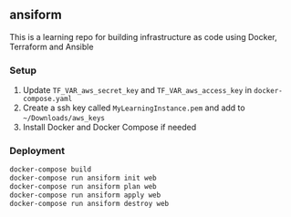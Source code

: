 ansiform
--------------

This is a learning repo for building infrastructure as code using Docker, Terraform and Ansible

### Setup
1. Update `TF_VAR_aws_secret_key` and `TF_VAR_aws_access_key` in `docker-compose.yaml`
2. Create a ssh key called `MyLearningInstance.pem` and add to `~/Downloads/aws_keys`
3. Install Docker and Docker Compose if needed

### Deployment
```bash
docker-compose build
docker-compose run ansiform init web
docker-compose run ansiform plan web
docker-compose run ansiform apply web
docker-compose run ansiform destroy web
```
